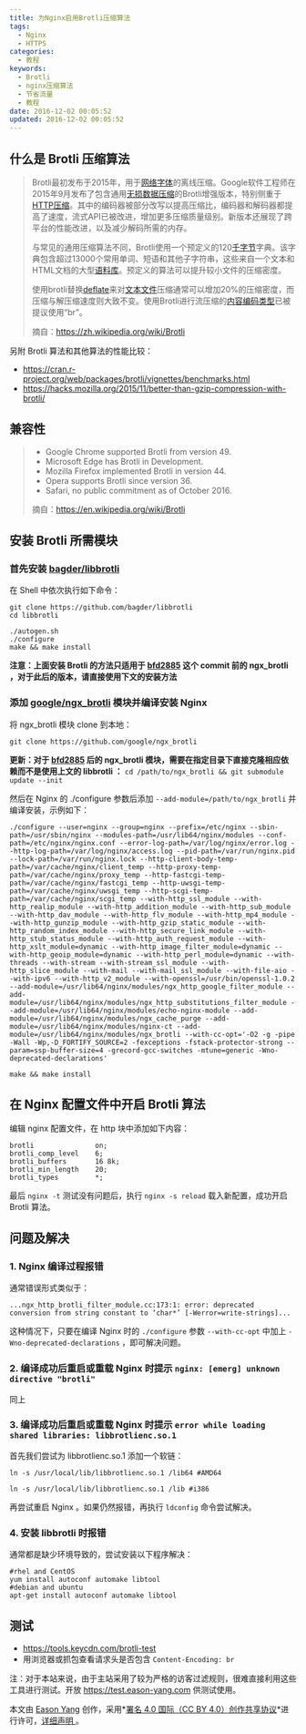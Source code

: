 ```yaml
---
title: 为Nginx启用Brotli压缩算法
tags:
  - Nginx
  - HTTPS
categories:
  - 教程
keywords:
  - Brotli
  - nginx压缩算法
  - 节省流量
  - 教程
date: 2016-12-02 00:05:52
updated: 2016-12-02 00:05:52
---
```


## 什么是 Brotli 压缩算法

> Brotli最初发布于2015年，用于[网络字体](https://zh.wikipedia.org/wiki/Web%E9%96%8B%E6%94%BE%E5%AD%97%E5%9E%8B%E6%A0%BC%E5%BC%8F)的离线压缩。Google软件工程师在2015年9月发布了包含通用[无损数据压缩](https://zh.wikipedia.org/wiki/%E6%97%A0%E6%8D%9F%E6%95%B0%E6%8D%AE%E5%8E%8B%E7%BC%A9)的Brotli增强版本，特别侧重于[HTTP压缩](https://zh.wikipedia.org/wiki/HTTP%E5%8E%8B%E7%BC%A9)。其中的编码器被部分改写以提高压缩比，编码器和解码器都提高了速度，流式API已被改进，增加更多压缩质量级别。新版本还展现了跨平台的性能改进，以及减少解码所需的内存。
>
> 与常见的通用压缩算法不同，Brotli使用一个预定义的120[千字节](https://zh.wikipedia.org/wiki/%E5%8D%83%E5%AD%97%E8%8A%82)字典。该字典包含超过13000个常用单词、短语和其他子字符串，这些来自一个文本和HTML文档的大型[语料库](https://zh.wikipedia.org/wiki/%E8%AF%AD%E6%96%99%E5%BA%93)。预定义的算法可以提升较小文件的压缩密度。
>
> 使用brotli替换[deflate](https://zh.wikipedia.org/wiki/DEFLATE)来对[文本文件](https://zh.wikipedia.org/wiki/%E6%96%87%E6%9C%AC%E6%96%87%E4%BB%B6)压缩通常可以增加20%的压缩密度，而压缩与解压缩速度则大致不变。使用Brotli进行流压缩的[内容编码类型](https://zh.wikipedia.org/wiki/HTTP%E5%8E%8B%E7%BC%A9)已被提议使用“br”。
>
> 摘自：https://zh.wikipedia.org/wiki/Brotli

另附 Brotli 算法和其他算法的性能比较：

- https://cran.r-project.org/web/packages/brotli/vignettes/benchmarks.html
- https://hacks.mozilla.org/2015/11/better-than-gzip-compression-with-brotli/

## 兼容性

> - Google Chrome supported Brotli from version 49.
> - Microsoft Edge has Brotli in Development.
> - Mozilla Firefox implemented Brotli in version 44. 
> - Opera supports Brotli since version 36.
> - Safari, no public commitment as of October 2016.
>
> 摘自：https://en.wikipedia.org/wiki/Brotli

## 安装 Brotli 所需模块

### 首先安装 [bagder/libbrotli](https://github.com/bagder/libbrotli)<!--more--> 

在 Shell 中依次执行如下命令：

```shell
git clone https://github.com/bagder/libbrotli
cd libbrotli

./autogen.sh
./configure
make && make install
```

**注意：上面安装 Brotli 的方法只适用于  [bfd2885](https://github.com/google/ngx_brotli/commit/bfd2885b2da4d763fed18f49216bb935223cd34b) 这个 commit 前的 ngx_brotli ，对于此后的版本，请直接使用下文的安装方法**

### 添加 [google/ngx_brotli](https://github.com/google/ngx_brotli) 模块并编译安装 Nginx

将 ngx_brotli 模块 clone 到本地：

```shell
git clone https://github.com/google/ngx_brotli
```

**更新：对于 [bfd2885](https://github.com/google/ngx_brotli/commit/bfd2885b2da4d763fed18f49216bb935223cd34b) 后的 ngx_brotli 模块，需要在指定目录下直接克隆相应依赖而不是使用上文的 libbrotli ：** `cd /path/to/ngx_brotli && git submodule update --init` 

然后在 Nginx 的 ./configure 参数后添加 `--add-module=/path/to/ngx_brotli` 并编译安装，示例如下：

```shell
./configure --user=nginx --group=nginx --prefix=/etc/nginx --sbin-path=/usr/sbin/nginx --modules-path=/usr/lib64/nginx/modules --conf-path=/etc/nginx/nginx.conf --error-log-path=/var/log/nginx/error.log --http-log-path=/var/log/nginx/access.log --pid-path=/var/run/nginx.pid --lock-path=/var/run/nginx.lock --http-client-body-temp-path=/var/cache/nginx/client_temp --http-proxy-temp-path=/var/cache/nginx/proxy_temp --http-fastcgi-temp-path=/var/cache/nginx/fastcgi_temp --http-uwsgi-temp-path=/var/cache/nginx/uwsgi_temp --http-scgi-temp-path=/var/cache/nginx/scgi_temp --with-http_ssl_module --with-http_realip_module --with-http_addition_module --with-http_sub_module --with-http_dav_module --with-http_flv_module --with-http_mp4_module --with-http_gunzip_module --with-http_gzip_static_module --with-http_random_index_module --with-http_secure_link_module --with-http_stub_status_module --with-http_auth_request_module --with-http_xslt_module=dynamic --with-http_image_filter_module=dynamic --with-http_geoip_module=dynamic --with-http_perl_module=dynamic --with-threads --with-stream --with-stream_ssl_module --with-http_slice_module --with-mail --with-mail_ssl_module --with-file-aio --with-ipv6 --with-http_v2_module --with-openssl=/usr/bin/openssl-1.0.2 --add-module=/usr/lib64/nginx/modules/ngx_http_google_filter_module --add-module=/usr/lib64/nginx/modules/ngx_http_substitutions_filter_module --add-module=/usr/lib64/nginx/modules/echo-nginx-module --add-module=/usr/lib64/nginx/modules/ngx_cache_purge --add-module=/usr/lib64/nginx/modules/nginx-ct --add-module=/usr/lib64/nginx/modules/ngx_brotli --with-cc-opt='-O2 -g -pipe -Wall -Wp,-D_FORTIFY_SOURCE=2 -fexceptions -fstack-protector-strong --param=ssp-buffer-size=4 -grecord-gcc-switches -mtune=generic -Wno-deprecated-declarations'

make && make install
```

## 在 Nginx 配置文件中开启 Brotli 算法

编辑 nginx 配置文件，在 http 块中添加如下内容：

```nginx
brotli               on;  
brotli_comp_level    6;  
brotli_buffers       16 8k;  
brotli_min_length    20;  
brotli_types         *;
```

最后 `nginx -t` 测试没有问题后，执行 `nginx -s reload` 载入新配置，成功开启 Brotli 算法。

## 问题及解决

### 1. Nginx 编译过程报错

通常错误形式类似于：

```shell
...ngx_http_brotli_filter_module.cc:173:1: error: deprecated conversion from string constant to ‘char*’ [-Werror=write-strings]...
```

这种情况下，只要在编译 Nginx 时的 `./configure` 参数 `--with-cc-opt` 中加上 `-Wno-deprecated-declarations` ，即可解决问题。

### 2. 编译成功后重启或重载 Nginx 时提示 `nginx: [emerg] unknown directive "brotli"`

同上

### 3. 编译成功后重启或重载 Nginx 时提示 `error while loading shared libraries: libbrotlienc.so.1`

首先我们尝试为 libbrotlienc.so.1 添加一个软链：

```shell
ln -s /usr/local/lib/libbrotlienc.so.1 /lib64 #AMD64
```

```shell
ln -s /usr/local/lib/libbrotlienc.so.1 /lib #i386
```

再尝试重启 Nginx 。如果仍然报错，再执行 `ldconfig` 命令尝试解决。

### 4. 安装 libbrotli 时报错

通常都是缺少环境导致的，尝试安装以下程序解决：

```shell
#rhel and CentOS
yum install autoconf automake libtool
#debian and ubuntu
apt-get install autoconf automake libtool
```

## 测试

- https://tools.keycdn.com/brotli-test
- 用浏览器或抓包查看请求头是否包含 `Content-Encoding: br`

注：对于本站来说，由于主站采用了较为严格的访客过滤规则，很难直接利用这些工具进行测试。开放 https://test.eason-yang.com 供测试使用。

本文由 [Eason Yang](https://eason-yang.com) 创作，采用*[署名 4.0 国际（CC BY 4.0）创作共享协议](http://creativecommons.org/licenses/by/4.0/deed.zh)*进行许可，[详细声明 ](https://eason-yang.com/about/)。